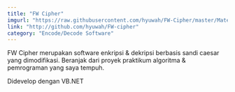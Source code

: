 ```yaml
---
title: "FW Cipher"
imgurl: "https://raw.githubusercontent.com/hyuwah/FW-Cipher/master/MaterialProject/res/ss_run.PNG"
link: "http://github.com/hyuwah/FW-cipher"
category: "Encode/Decode Software"
---
```

FW Cipher merupakan software enkripsi & dekripsi berbasis sandi caesar yang dimodifikasi. Beranjak dari proyek praktikum algoritma & pemrograman yang saya tempuh.

Didevelop dengan VB.NET
